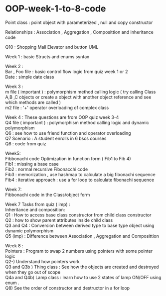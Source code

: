 ﻿# OOP-week-1-to-8-code
 
Point class : point object with parameterized , null and copy constructor 

Relationships : Association , Aggregation , Composittion and inheritance code <br />

Q10 : Shopping Mall Elevator and button UML
 
Week 1 : basic Structs and enums syntax


Week 2 : <br />
Bar , Foo file : basic control flow logic from quiz week 1 or 2 <br />
Date : simple date class

Week 3 :<br />
m file ( important ) : polymorphism method calling logic ( try calling Class A,B ,C objects or create a object with another object reference and see which methods are called ) <br />
m2 file : '+' operator overloading of complex class

Week 4 :
These questions are from OOP quiz week 3-4 <br />
Q4 file ( important ) : polymorphism method calling logic and dynamic polymorphism<br />
Q6 : see how to use friend function and operator overloading<br />
Q7 Scenario : A student enrolls in 6 bscs courses<br />
Q8 : code from quiz <br />

Week5: <br />
Fibbonachi code Optimization in function form ( Fib1 to Fib 4) <br />
Fib1 : missing a base case  <br />
Fib2 : normal recursive Fibonacchi code <br /> 
Fib3 : memorization , use hashmap to calculate a big fibonachi sequence <br />
Fib4 : iterative approach : use a for loop to calculate fibonachi sequence <br />

Week 7: <br />
Fibbonachi code in the Class/object form

Week 7 Tasks from quiz ( imp) : <br />
Inheritance and composition: <br />
Q1 : How to access base class constructor from child class constructor<br />
Q2 : how to show parent attributes inside child class<br />
Q3 and Q4 : Conversion between derived type to base type object using dynamic polymorphism<br />
Q5 (imp) : Difference between Association , Aggregation and Composittion<br />

Week 8 : <br />
Pointers : Program to swap 2 numbers using pointers with some pointer logic <br />
Q2-) Understand how pointers work <br />
Q3 and Q3b ) Thing class : See how the objects are created and destroyed when they go out of scope <br />
Q4a and Q4b) Lamp class : learn how to use 2 states of lamp ON/OFF using enum . <br />
Q8) See the order of constructor and destructor in a for loop <br />




  
 


